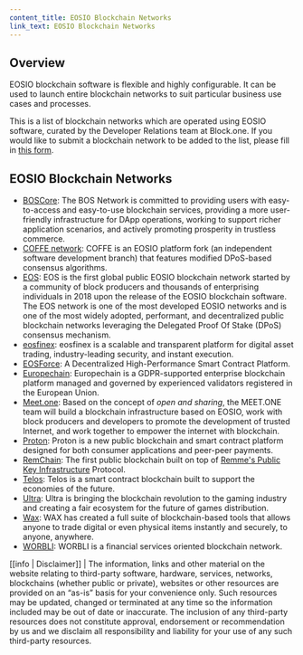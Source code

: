 ```yaml
---
content_title: EOSIO Blockchain Networks
link_text: EOSIO Blockchain Networks
---
```


## Overview

EOSIO blockchain software is flexible and highly configurable. It can be used to launch entire blockchain networks to suit particular business use cases and processes. 

This is a list of blockchain networks which are operated using EOSIO software, curated by the Developer Relations team at Block.one. If you would like to submit a blockchain network to be added to the list, please fill in [this form](https://blockone.typeform.com/to/ZsBWsL).

## EOSIO Blockchain Networks
* [BOSCore](https://boscore.io/): The BOS Network is committed to providing users with easy-to-access and easy-to-use blockchain services, providing a more user-friendly infrastructure for DApp operations, working to support richer application scenarios, and actively promoting
prosperity in trustless commerce.
* [COFFE network](https://coffe.io/): COFFE is an EOSIO platform fork (an independent software development branch) that features modified DPoS-based consensus algorithms.
* [EOS](https://t.me/EOSproject): EOS is the first global public EOSIO blockchain network started by a community of block producers and thousands of enterprising individuals in 2018 upon the release of the EOSIO blockchain software. The EOS network is one of the most developed EOSIO networks and is one of the most widely adopted, performant, and decentralized public blockchain networks leveraging the Delegated Proof Of Stake (DPoS) consensus mechanism.
* [eosfinex](https://www.eosfinex.com/): eosfinex is a scalable and transparent platform for digital asset trading, industry-leading security, and instant execution.
* [EOSForce](https://eosforce.io/index/en): A Decentralized High-Performance Smart Contract Platform.
* [Europechain](https://europechain.io/): Europechain is a GDPR-supported enterprise blockchain platform managed and governed by experienced validators registered in the European Union.
* [Meet.one](https://meet.one/): Based on the concept of *open and sharing*, the MEET.ONE team will build a blockchain infrastructure based on EOSIO, work with block producers and developers to promote the development of trusted Internet, and work together to empower the internet with blockchain.
* [Proton](https://www.protonchain.com/): Proton is a new public blockchain and smart contract platform designed for both consumer applications and peer-peer payments.
* [RemChain](https://remme.io/protocol-pkid/remchain): The first public blockchain built on top of [Remme's Public Key Infrastructure](https://remme.io/protocol-pkid) Protocol.
* [Telos](https://telosnetwork.io/): Telos is a smart contract blockchain built to support the economies of the future.
* [Ultra](https://ultra.io/): Ultra is bringing the blockchain revolution to the gaming industry and creating a fair ecosystem for the future of games distribution.
* [Wax](https://wax.io/): WAX has created a full suite of blockchain-based tools that allows anyone to trade digital or even physical items instantly and securely, to anyone, anywhere.
* [WORBLI](https://worbli.io/): WORBLI is a financial services oriented blockchain network.

[[info | Disclaimer]]
| The information, links and other material on the website relating to third-party software, hardware, services, networks, blockchains (whether public or private), websites or other resources are provided on an “as-is” basis for your convenience only. Such resources may be updated, changed or terminated at any time so the information included may be out of date or inaccurate. The inclusion of any third-party resources does not constitute approval, endorsement or recommendation by us and we disclaim all responsibility and liability for your use of any such third-party resources.
